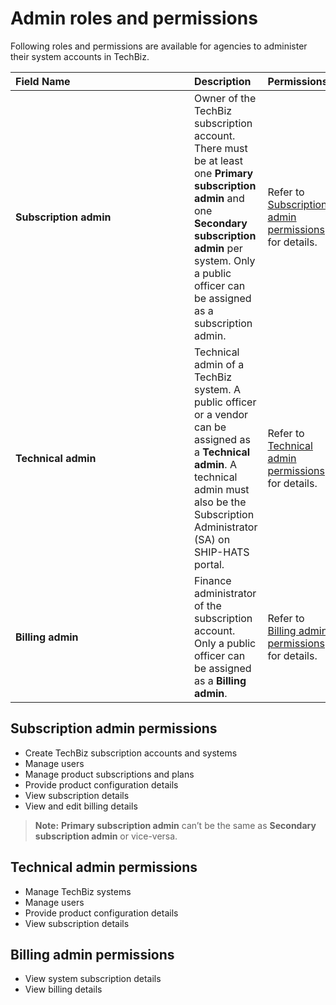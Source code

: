 # Admin roles and permissions

Following roles and permissions are available for agencies to administer their system accounts in TechBiz.

| <div style="width:270px">Field Name</div>  | Description | Permissions
| :------------------------------------------ |:-------------|----
| **Subscription admin** | Owner of the TechBiz subscription account. There must be at least one **Primary subscription admin** and one **Secondary subscription admin** per system. Only a public officer can be assigned as a subscription admin.| Refer to [Subscription admin permissions](#subscription-admin-permissions) for details.
| **Technical admin** | Technical admin of a TechBiz system. A public officer or a vendor can be assigned as a **Technical admin**. A technical admin must also be the Subscription Administrator (SA) on SHIP-HATS portal. | Refer to [Technical admin permissions](#technical-admin-permissions) for details.
| **Billing admin** | Finance administrator of the subscription account. Only a public officer can be assigned as a **Billing admin**.| Refer to [Billing admin permissions](#billing-admin-permissions) for details.

## Subscription admin permissions

- Create TechBiz subscription accounts and systems
- Manage users
- Manage product subscriptions and plans
- Provide product configuration details
- View subscription details
- View and edit billing details

> **Note:** **Primary subscription admin** can’t be the same as **Secondary subscription admin** or vice-versa.

## Technical admin permissions

- Manage TechBiz systems
- Manage users
- Provide product configuration details
- View subscription details

## Billing admin permissions

- View system subscription details
- View billing details
